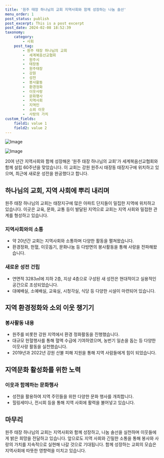 ```yaml
---
title: '원주 태장 하나님의 교회 지역사회와 함께 성장하는 나눔 솔선'
menu_order: 1
post_status: publish
post_excerpt: This is a post excerpt
post_date: 2024-02-08 18:52:39
taxonomy:
    category:
        - 사회
    post_tag:
        - 원주 태장 하나님의 교회
        -  세계복음선교협회
        -  원주시
        -  태장동
        -  원주태장
        -  강원
        -  성전
        -  봉사활동
        -  환경정화
        -  이웃사랑
        -  문화행사
        -  지역사회
        -  지역민
        -  소외 이웃
        -  사랑의 가치
custom_fields:
    field1: value 1
    field2: value 2
---
```


![Image](https://imgnews.pstatic.net/image/262/2024/02/07/0000017188_001_20240207165401333.jpg?type=w647)

![Image](https://imgnews.pstatic.net/image/262/2024/02/07/0000017188_002_20240207165401404.jpg?type=w647)

20여 년간 지역사회와 함께 성장해온 '원주 태장 하나님의 교회'가 세계복음선교협회와 함께 설립 60주년을 맞았습니다. 이 교회는 강원 원주시 태장동 태장지구에 위치하고 있으며, 최근에 새로운 성전을 완공했다고 합니다.
## 하나님의 교회, 지역 사회에 뿌리 내리며
원주 태장 하나님의 교회는 태장지구에 많은 아파트 단지들이 밀집한 지역에 위치하고 있습니다. 이곳은 교육, 문화, 교통 등이 발달된 지역으로 교회는 지역 사회와 밀접한 관계를 형성하고 있습니다.
### 지역사회와의 소통
- 약 20년간 교회는 지역사회와 소통하며 다양한 활동을 펼쳐왔습니다.
- 환경정화, 헌혈, 이웃돕기, 문화나눔 등 다방면의 봉사활동을 통해 사랑을 전파해왔습니다.
### 새로운 성전 건립
- 연면적 3283㎡에 지하 2층, 지상 4층으로 구성된 새 성전은 현대적이고 실용적인 공간으로 조성되었습니다.
- 대예배실, 소예배실, 교육실, 시청각실, 식당 등 다양한 시설이 마련되어 있습니다.
## 지역 환경정화와 소외 이웃 챙기기
### 봉사활동 내용
- 원주를 비롯한 강원 지역에서 환경 정화활동을 진행했습니다.
- 대규모 헌혈행사를 통해 혈액 수급에 기여하였으며, 농번기 일손을 돕는 등 다양한 이웃사랑 활동을 실천했습니다.
- 2019년과 2022년 강원 산불 피해 지원을 통해 지역 사람들에게 힘이 되었습니다.
## 지역문화 활성화를 위한 노력
### 이웃과 함께하는 문화행사
- 성전을 활용하여 지역 주민들을 위한 다양한 문화 행사를 개최합니다.
- 힐링세미나, 전시회 등을 통해 지역 사회에 활력을 불어넣고 있습니다.
## 마무리
원주 태장 하나님의 교회는 지역사회와 함께 성장하고, 나눔 솔선을 실천하며 이웃들에게 밝은 희망을 전달하고 있습니다. 앞으로도 지역 사회와 긴밀한 소통을 통해 봉사와 사랑의 가치를 지속적으로 실현해 나갈 것으로 기대됩니다. 함께 성장하는 교회의 모습은 지역사회에 따뜻한 영향력을 미치고 있습니다.
